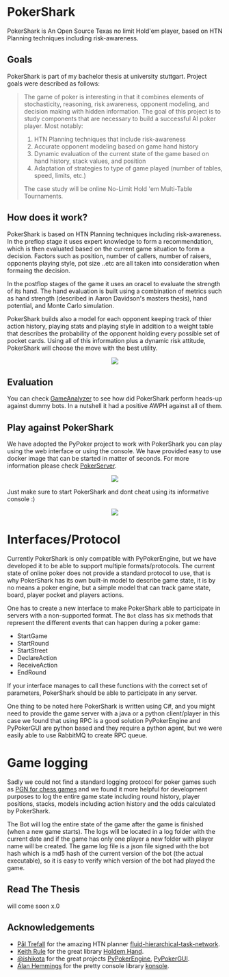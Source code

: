 # PokerShark

PokerShark is An Open Source Texas no limit Hold'em player, based on HTN Planning techniques including risk-awareness.

## Goals

PokerShark is part of my bachelor thesis at university stuttgart. Project goals were described as follows:

> The game of poker is interesting in that it combines elements of stochasticity, reasoning, risk awareness, opponent modeling, and decision making with hidden information. The goal of this project is to study components that are necessary to build a successful AI poker player. Most notably:
>1) HTN Planning techniques that include risk-awareness
>2) Accurate opponent modeling based on game hand history
>3) Dynamic evaluation of the current state of the game based on hand history, stack values, and position
>4) Adaptation of strategies to type of game played (number of tables, speed, limits, etc.)
>
>The case study will be online No-Limit Hold 'em Multi-Table Tournaments.

## How does it work?
PokerShark is based on HTN Planning techniques including risk-awareness. In the preflop stage it uses expert knowledge to form a recommendation, which is then evaluated based on the current game situation to form a decision. Factors such as position, number of callers, number of raisers, opponents playing style, pot size ..etc are all taken into consideration when formaing the decision.

In the postflop stages of the game it uses an oracel to evaluate the strength of its hand. The hand evaluation is built using a combination of metrics such as hand strength (described in Aaron Davidson's masters thesis), hand potential, and Monte Carlo simulation.

PokerShark builds also a model for each opponent keeping track of thier action history, playing stats and playing style in addition to a weight table that describes the probability of the opponent holding every possible set of pocket cards. Using all of this information plus a dynamic risk attitude, PokerShark will choose the move with the best utility. 

<p align="center" width="100%">
    <img src="https://user-images.githubusercontent.com/25008083/198908427-9ab55251-21aa-4d3f-ad7e-721c41c27e03.png"> 
</p>

## Evaluation 
You can check [GameAnalyzer](https://github.com/mikeashi/PokerShark/blob/master/GameAnalysis/v0.1.0/GameAnalyzer.ipynb) to see how did PokerShark perform heads-up against dummy bots. In a nutshell it had a positive AWPH against all of them.


## Play against PokerShark

We have adopted the PyPoker project to work with PokerShark you can play using the web interface or using the console. We have provided easy to use docker image that can be started in matter of seconds. For more information please check [PokerServer](https://github.com/mikeashi/PokerServer).

<p align="center" width="100%">
    <img src="https://user-images.githubusercontent.com/25008083/198908733-0dd7e3ed-961d-4efd-89e0-0ddf9bc04c37.png"> 
</p>


Just make sure to start PokerShark and dont cheat using its informative console :) 

<p align="center" width="100%">
    <img src="https://user-images.githubusercontent.com/25008083/198908990-5e31c966-288b-4906-9657-4667620f61d3.png"> 
</p>

# Interfaces/Protocol 

Currently PokerShark is only compatible with PyPokerEngine, but we have developed it to be able to support multiple formats/protocols. The current state of online poker does not provide a standard protocol to use, that is why PokerShark has its own built-in model to describe game state, it is by no means a poker engine, but a simple model that can track game state, board, player pocket and players actions.

One has to create a new interface to make PokerShark able to participate in servers with a non-supported format. The `Bot` class has six methods that represent the different events that can happen during a poker game:

- StartGame
- StartRound
- StartStreet
- DeclareAction
- ReceiveAction
- EndRound

If your interface manages to call these functions with the correct set of parameters, PokerShark should be able to participate in any server.

One thing to be noted here PokerShark is written using C#, and you might need to provide the game server with a java or a python client/player in this case we found that using RPC is a good solution PyPokerEngine and PyPokerGUI are python based and they require a python agent, but we were easily able to use RabbitMQ to create RPC queue.

# Game logging

Sadly we could not find a standard logging protocol for poker games such as [PGN for chess games](https://en.wikipedia.org/wiki/Portable_Game_Notation) and we found it more helpful for development purposes to log the entire game state including round history, player positions, stacks, models including action history and the odds calculated by PokerShark.

The Bot will log the entire state of the game after the game is finished (when a new game starts). The logs will be located in a log folder with the current date and if the game has only one player a new folder with player name will be created. The game log file is a json file signed with the bot hash which is a md5 hash of the current version of the bot (the actual executable), so it is easy to verify which version of the bot had played the game.


## Read The Thesis
will come soon x.0

## Acknowledgements
- [Pål Trefall](https://github.com/ptrefall) for the amazing HTN planner [fluid-hierarchical-task-network](https://github.com/ptrefall/fluid-hierarchical-task-network).
- [Keith Rule](https://www.codeproject.com/script/Membership/View.aspx?mid=120) for the great library [Holdem Hand](https://www.codeproject.com/Articles/12279/Fast-Texas-Holdem-Hand-Evaluation-and-Analysis).
- [@ishikota](https://github.com/ishikota) for the great projects [PyPokerEngine](https://github.com/ishikota/PyPokerEngine), [PyPokerGUI](https://github.com/ishikota/PyPokerGUI).
- [Alan Hemmings](https://github.com/goblinfactory) for the pretty console library [konsole](https://github.com/goblinfactory/konsole).

